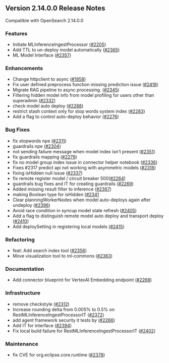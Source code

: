 ## Version 2.14.0.0 Release Notes

Compatible with OpenSearch 2.14.0.0

### Features
* Initiate MLInferencelngestProcessor ([#2205](https://github.com/opensearch-project/ml-commons/pull/2205))
* Add TTL to un-deploy model automatically ([#2365](https://github.com/opensearch-project/ml-commons/pull/2365))
* ML Model Interface ([#2357](https://github.com/opensearch-project/ml-commons/pull/2357))

### Enhancements
* Change httpclient to async ([#1958](https://github.com/opensearch-project/ml-commons/pull/1958))
* Fix user defined preprocess function missing prediction issue ([#2418](https://github.com/opensearch-project/ml-commons/pull/2418))
* Migrate RAG pipeline to async processing. ([#2345](https://github.com/opensearch-project/ml-commons/pull/2345))
* Filtering hidden model info from model profiling for users other than superadmin ([#2332](https://github.com/opensearch-project/ml-commons/pull/2332))
* check model auto deploy  ([#2288](https://github.com/opensearch-project/ml-commons/pull/2288))
* restrict stash context only for stop words system index ([#2283](https://github.com/opensearch-project/ml-commons/pull/2283))
* Add a flag to control auto-deploy behavior ([#2276](https://github.com/opensearch-project/ml-commons/pull/2276))


### Bug Fixes
* fix stopwords npe ([#2311](https://github.com/opensearch-project/ml-commons/pull/2311))
* guardrails npe ([#2304](https://github.com/opensearch-project/ml-commons/pull/2304))
* not sending failure message when model index isn't present ([#2351](https://github.com/opensearch-project/ml-commons/pull/2351))
* fix guardrails mapping ([#2279](https://github.com/opensearch-project/ml-commons/pull/2279))
* fix no model group index issue in connector helper notebook ([#2336](https://github.com/opensearch-project/ml-commons/pull/2336))
* Fixes #2317 predict api not working with asymmetric models ([#2318](https://github.com/opensearch-project/ml-commons/pull/2318))
* fixing isHidden null issue  ([#2337](https://github.com/opensearch-project/ml-commons/pull/2337))
* fix remote register model / circuit breaker 500([#2264](https://github.com/opensearch-project/ml-commons/pull/2264))
* guardrails bug fixes and IT for creating guardrails ([#2269](https://github.com/opensearch-project/ml-commons/pull/2269))
* Added missing result filter to inference ([#2367](https://github.com/opensearch-project/ml-commons/pull/2367))
* making Boolean type for isHidden ([#2341](https://github.com/opensearch-project/ml-commons/pull/2341）)
* Clear planningWorkerNodes when model auto-deploys again after undeploy ([#2396](https://github.com/opensearch-project/ml-commons/pull/2396))
* Avoid race condition in syncup model state refresh ([#2405](https://github.com/opensearch-project/ml-commons/pull/2405))
* Add a flag to distinguish remote model auto deploy and transport deploy ([#2410](https://github.com/opensearch-project/ml-commons/pull/2410))
* Add deploySetting in registering local models ([#2415](https://github.com/opensearch-project/ml-commons/pull/2415))

### Refactoring
* feat: Add search index tool ([#2356](https://github.com/opensearch-project/ml-commons/pull/2356))
* Move visualization tool to ml-commons ([#2363](https://github.com/opensearch-project/ml-commons/pull/2363))


### Documentation
* Add connector blueprint for VertexAI  Embedding endpoint  ([#2268](https://github.com/opensearch-project/ml-commons/pull/2268))


### Infrastructure
* remove checkstyle ([#2312](https://github.com/opensearch-project/ml-commons/pull/2312))
* Increase rounding delta from 0.005% to 0.5% on RestMLInferenceIngestProcessorIT ([#2372](https://github.com/opensearch-project/ml-commons/pull/2372))
* add agent framework security it tests by ([#2266](https://github.com/opensearch-project/ml-commons/pull/2266))
* Add IT for interface ([#2394](https://github.com/opensearch-project/ml-commons/pull/2394))
* Fix local build failure for RestMLInferenceIngestProcessorIT ([#2402](https://github.com/opensearch-project/ml-commons/pull/2402))

### Maintenance
* fix CVE for org.eclipse.core.runtime ([#2378](https://github.com/opensearch-project/ml-commons/pull/2378))

